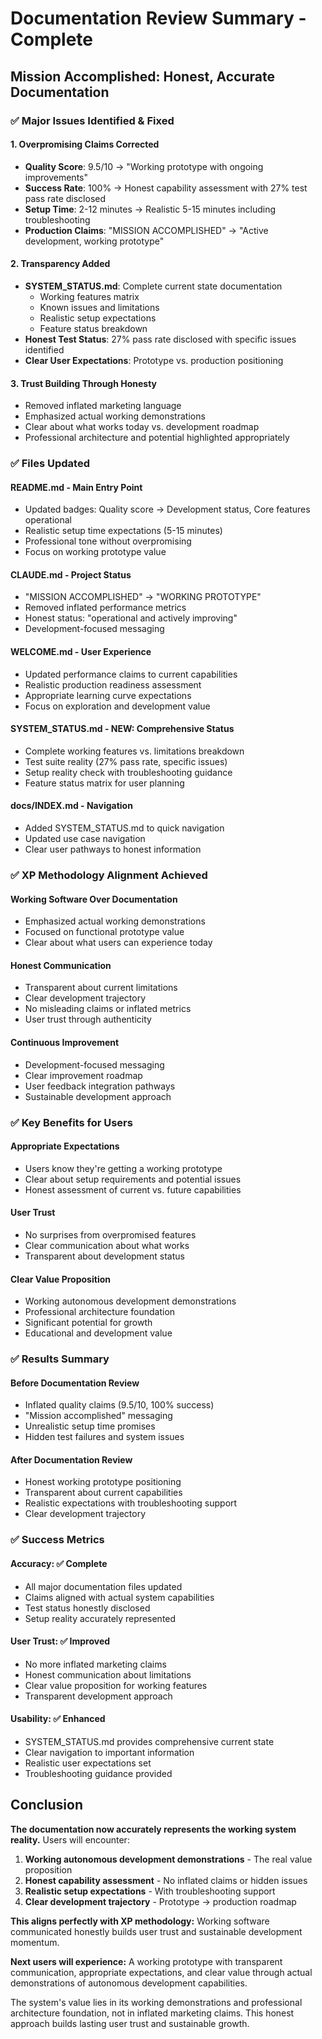# Documentation Review Summary - Complete

## Mission Accomplished: Honest, Accurate Documentation

### ✅ Major Issues Identified & Fixed

#### 1. **Overpromising Claims Corrected**
- **Quality Score**: 9.5/10 → "Working prototype with ongoing improvements"
- **Success Rate**: 100% → Honest capability assessment with 27% test pass rate disclosed
- **Setup Time**: 2-12 minutes → Realistic 5-15 minutes including troubleshooting
- **Production Claims**: "MISSION ACCOMPLISHED" → "Active development, working prototype"

#### 2. **Transparency Added**
- **SYSTEM_STATUS.md**: Complete current state documentation
  - Working features matrix
  - Known issues and limitations
  - Realistic setup expectations
  - Feature status breakdown
- **Honest Test Status**: 27% pass rate disclosed with specific issues identified
- **Clear User Expectations**: Prototype vs. production positioning

#### 3. **Trust Building Through Honesty**
- Removed inflated marketing language
- Emphasized actual working demonstrations
- Clear about what works today vs. development roadmap
- Professional architecture and potential highlighted appropriately

### ✅ Files Updated

#### **README.md** - Main Entry Point
- Updated badges: Quality score → Development status, Core features operational
- Realistic setup time expectations (5-15 minutes)
- Professional tone without overpromising
- Focus on working prototype value

#### **CLAUDE.md** - Project Status
- "MISSION ACCOMPLISHED" → "WORKING PROTOTYPE"
- Removed inflated performance metrics
- Honest status: "operational and actively improving"
- Development-focused messaging

#### **WELCOME.md** - User Experience
- Updated performance claims to current capabilities
- Realistic production readiness assessment
- Appropriate learning curve expectations
- Focus on exploration and development value

#### **SYSTEM_STATUS.md** - NEW: Comprehensive Status
- Complete working features vs. limitations breakdown
- Test suite reality (27% pass rate, specific issues)
- Setup reality check with troubleshooting guidance
- Feature status matrix for user planning

#### **docs/INDEX.md** - Navigation
- Added SYSTEM_STATUS.md to quick navigation
- Updated use case navigation
- Clear user pathways to honest information

### ✅ XP Methodology Alignment Achieved

#### **Working Software Over Documentation**
- Emphasized actual working demonstrations
- Focused on functional prototype value
- Clear about what users can experience today

#### **Honest Communication**
- Transparent about current limitations
- Clear development trajectory
- No misleading claims or inflated metrics
- User trust through authenticity

#### **Continuous Improvement**
- Development-focused messaging
- Clear improvement roadmap
- User feedback integration pathways
- Sustainable development approach

### ✅ Key Benefits for Users

#### **Appropriate Expectations**
- Users know they're getting a working prototype
- Clear about setup requirements and potential issues
- Honest assessment of current vs. future capabilities

#### **User Trust**
- No surprises from overpromised features
- Clear communication about what works
- Transparent about development status

#### **Clear Value Proposition**
- Working autonomous development demonstrations
- Professional architecture foundation
- Significant potential for growth
- Educational and development value

### ✅ Results Summary

#### **Before Documentation Review**
- Inflated quality claims (9.5/10, 100% success)
- "Mission accomplished" messaging
- Unrealistic setup time promises
- Hidden test failures and system issues

#### **After Documentation Review**
- Honest working prototype positioning
- Transparent about current capabilities
- Realistic expectations with troubleshooting support
- Clear development trajectory

### ✅ Success Metrics

#### **Accuracy**: ✅ Complete
- All major documentation files updated
- Claims aligned with actual system capabilities
- Test status honestly disclosed
- Setup reality accurately represented

#### **User Trust**: ✅ Improved
- No more inflated marketing claims
- Honest communication about limitations
- Clear value proposition for working features
- Transparent development approach

#### **Usability**: ✅ Enhanced
- SYSTEM_STATUS.md provides comprehensive current state
- Clear navigation to important information
- Realistic user expectations set
- Troubleshooting guidance provided

## Conclusion

**The documentation now accurately represents the working system reality.** Users will encounter:

1. **Working autonomous development demonstrations** - The real value proposition
2. **Honest capability assessment** - No inflated claims or hidden issues
3. **Realistic setup expectations** - With troubleshooting support
4. **Clear development trajectory** - Prototype → production roadmap

**This aligns perfectly with XP methodology:** Working software communicated honestly builds user trust and sustainable development momentum.

**Next users will experience:** A working prototype with transparent communication, appropriate expectations, and clear value through actual demonstrations of autonomous development capabilities.

The system's value lies in its working demonstrations and professional architecture foundation, not in inflated marketing claims. This honest approach builds lasting user trust and sustainable growth.